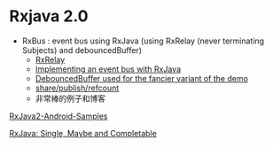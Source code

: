 # Rxjava 2.0

+ RxBus : event bus using RxJava (using RxRelay (never terminating Subjects) and debouncedBuffer)
  - [RxRelay](https://github.com/JakeWharton/RxRelay)
  - [Implementing an event bus with RxJava](http://blog.kaush.co/2014/12/24/implementing-an-event-bus-with-rxjava-rxbus/)
  - [DebouncedBuffer used for the fancier variant of the demo](http://blog.kaush.co/2015/01/05/debouncedbuffer-with-rxjava/)
  - [share/publish/refcount](http://blog.kaush.co/2015/01/21/rxjava-tip-for-the-day-share-publish-refcount-and-all-that-jazz/)
  - 非常棒的例子和博客

[RxJava2-Android-Samples](https://github.com/amitshekhariitbhu/RxJava2-Android-Samples)

[RxJava: Single, Maybe and Completable](https://android.jlelse.eu/rxjava-single-maybe-and-completable-8686db42bac8)


